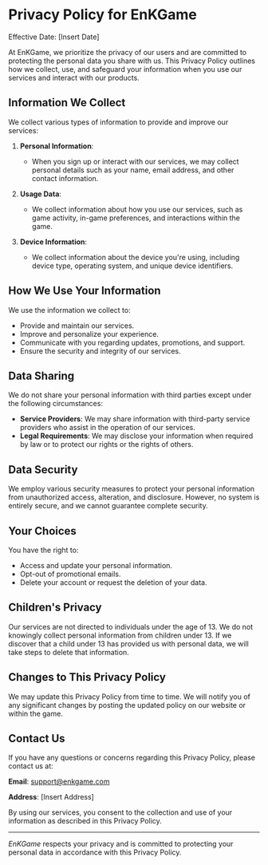 # Privacy Policy for EnKGame

Effective Date: [Insert Date]

At EnKGame, we prioritize the privacy of our users and are committed to protecting the personal data you share with us. This Privacy Policy outlines how we collect, use, and safeguard your information when you use our services and interact with our products.

## Information We Collect

We collect various types of information to provide and improve our services:

1. **Personal Information**: 
   - When you sign up or interact with our services, we may collect personal details such as your name, email address, and other contact information.
   
2. **Usage Data**: 
   - We collect information about how you use our services, such as game activity, in-game preferences, and interactions within the game.

3. **Device Information**: 
   - We collect information about the device you're using, including device type, operating system, and unique device identifiers.

## How We Use Your Information

We use the information we collect to:

- Provide and maintain our services.
- Improve and personalize your experience.
- Communicate with you regarding updates, promotions, and support.
- Ensure the security and integrity of our services.

## Data Sharing

We do not share your personal information with third parties except under the following circumstances:

- **Service Providers**: We may share information with third-party service providers who assist in the operation of our services.
- **Legal Requirements**: We may disclose your information when required by law or to protect our rights or the rights of others.

## Data Security

We employ various security measures to protect your personal information from unauthorized access, alteration, and disclosure. However, no system is entirely secure, and we cannot guarantee complete security.

## Your Choices

You have the right to:

- Access and update your personal information.
- Opt-out of promotional emails.
- Delete your account or request the deletion of your data.

## Children's Privacy

Our services are not directed to individuals under the age of 13. We do not knowingly collect personal information from children under 13. If we discover that a child under 13 has provided us with personal data, we will take steps to delete that information.

## Changes to This Privacy Policy

We may update this Privacy Policy from time to time. We will notify you of any significant changes by posting the updated policy on our website or within the game.

## Contact Us

If you have any questions or concerns regarding this Privacy Policy, please contact us at:

**Email**: support@enkgame.com

**Address**: [Insert Address]

By using our services, you consent to the collection and use of your information as described in this Privacy Policy.

---

*EnKGame* respects your privacy and is committed to protecting your personal data in accordance with this Privacy Policy.

